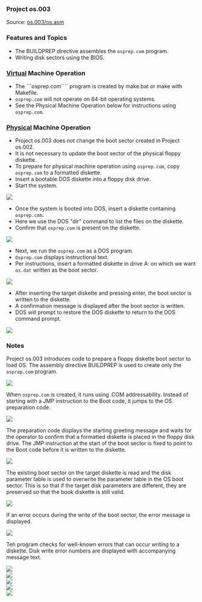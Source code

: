 ### Project os.003
Source: [os.003/os.asm](../os.003/os.asm)

### Features and Topics
- The BUILDPREP directive assembles the ```osprep.com``` program.
- Writing disk sectors using the BIOS.

### [Virtual](VIRTUAL.md) Machine Operation
- The ```osprep.com```` program is created by make.bat or make with Makefile.
- ```osprep.com``` will not operate on 64-bit operating systems.
- See the Physical Machine Operation below for instructions using ```osprep.com```.

### [Physical](PHYSICAL.md) Machine Operation
- Project os.003 does not change the boot sector created in Project os.002.
- It is not necessary to update the boot sector of the physical floppy diskette.
- To prepare for physical machine operation using ```osprep.com```, copy ```osprep.com``` to a formatted diskette.
- Insert a bootable DOS diskette into a floppy disk drive.
- Start the system.

<img src="../images/os003_osprep_001.jpg"/>

- Once the system is booted into DOS, insert a diskette containing ```osprep.com```.
- Here we use the DOS "dir" command to list the files on the diskette.
- Confirm that ```osprep.com``` is present on the diskette.

<img src="../images/os003_osprep_002.jpg"/>

- Next, we run the ```osprep.com``` as a DOS program.
- ```Osprep.com``` displays instructional text.
- Per instructions, insert a formatted diskette in drive A: on which we want ```os.dat``` written as the boot sector.

<img src="../images/os003_osprep_003.jpg"/>

- After inserting the target diskette and pressing enter, the boot sector is written to the diskette.
- A confirmation message is displayed after the boot sector is written.
- DOS will prompt to restore the DOS diskette to return to the DOS command prompt.

<img src="../images/os003_osprep_004.jpg"/>

### Notes

Project os.003 introduces code to prepare a floppy diskette boot sector to load OS. The assembly directive BUILDPREP is used to create only the ```osprep.com``` program.

<img src="../images/os003_listing_001.PNG"/>

When ```osprep.com``` is created, it runs using .COM addressability. Instead of starting with a JMP instruction to the Boot code, it jumps to the OS preparation code.

<img src="../images/os003_listing_224.PNG"/>

The preparation code displays the starting greeting message and waits for the operator to confirm that a formatted diskette is placed in the floppy disk drive. The JMP instruction at the start of the boot sector is fixed to point to the Boot code before it is written to the diskette.

<img src="../images/os003_listing_581.PNG"/>

The existing boot sector on the target diskette is read and the disk parameter table is used to overwrite the parameter table in the OS boot sector. This is so that if the target disk parameters are different, they are preserved so that the book diskette is still valid.

<img src="../images/os003_listing_634.PNG"/>

If an error occurs during the write of the boot sector, the error message is displayed.

<img src="../images/os003_listing_677.PNG"/>

Teh program checks for well-known errors that can occur writing to a diskette. Disk write error numbers are displayed with accompanying message text.

<img src="../images/os003_listing_704.PNG"/><br>
<img src="../images/os003_listing_717.PNG"/><br>
<img src="../images/os003_listing_728.PNG"/><br>
<img src="../images/os003_listing_740.PNG"/><br>
<img src="../images/os003_listing_750.PNG"/>
